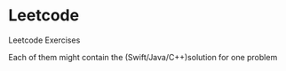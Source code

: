 # Leetcode

Leetcode Exercises

Each of them might contain the (Swift/Java/C++)solution for one problem
